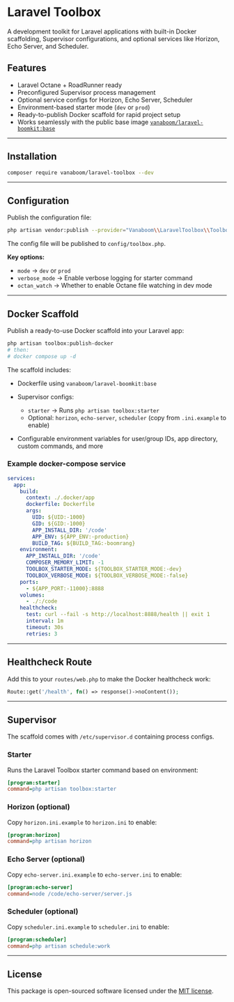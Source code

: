 # Laravel Toolbox

A development toolkit for Laravel applications with built-in Docker scaffolding, Supervisor configurations, and optional services like Horizon, Echo Server, and Scheduler.

## Features

* Laravel Octane + RoadRunner ready
* Preconfigured Supervisor process management
* Optional service configs for Horizon, Echo Server, Scheduler
* Environment-based starter mode (`dev` or `prod`)
* Ready-to-publish Docker scaffold for rapid project setup
* Works seamlessly with the public base image [`vanaboom/laravel-boomkit:base`](https://hub.docker.com/r/vanaboom/laravel-boomkit)

---

## Installation

```bash
composer require vanaboom/laravel-toolbox --dev
```

---

## Configuration

Publish the configuration file:

```bash
php artisan vendor:publish --provider="Vanaboom\\LaravelToolbox\\ToolboxServiceProvider" --tag="config"
```

The config file will be published to `config/toolbox.php`.

**Key options:**

* `mode` → `dev` or `prod`
* `verbose_mode` → Enable verbose logging for starter command
* `octan_watch` → Whether to enable Octane file watching in dev mode

---

## Docker Scaffold

Publish a ready-to-use Docker scaffold into your Laravel app:

```bash
php artisan toolbox:publish-docker
# then:
# docker compose up -d
```

The scaffold includes:

* Dockerfile using `vanaboom/laravel-boomkit:base`
* Supervisor configs:

    * `starter` → Runs `php artisan toolbox:starter`
    * Optional: `horizon`, `echo-server`, `scheduler` (copy from `.ini.example` to enable)
* Configurable environment variables for user/group IDs, app directory, custom commands, and more

### Example docker-compose service

```yaml
services:
  app:
    build:
      context: ./.docker/app
      dockerfile: Dockerfile
      args:
        UID: ${UID:-1000}
        GID: ${GID:-1000}
        APP_INSTALL_DIR: '/code'
        APP_ENV: ${APP_ENV:-production}
        BUILD_TAG: ${BUILD_TAG:-boomrang}
    environment:
      APP_INSTALL_DIR: '/code'
      COMPOSER_MEMORY_LIMIT: -1
      TOOLBOX_STARTER_MODE: ${TOOLBOX_STARTER_MODE:-dev}
      TOOLBOX_VERBOSE_MODE: ${TOOLBOX_VERBOSE_MODE:-false}
    ports:
      - ${APP_PORT:-11000}:8888
    volumes:
      - ./:/code
    healthcheck:
      test: curl --fail -s http://localhost:8888/health || exit 1
      interval: 1m
      timeout: 30s
      retries: 3
```

---

## Healthcheck Route

Add this to your `routes/web.php` to make the Docker healthcheck work:

```php
Route::get('/health', fn() => response()->noContent());
```

---

## Supervisor

The scaffold comes with `/etc/supervisor.d` containing process configs.

### Starter

Runs the Laravel Toolbox starter command based on environment:

```ini
[program:starter]
command=php artisan toolbox:starter
```

### Horizon (optional)

Copy `horizon.ini.example` to `horizon.ini` to enable:

```ini
[program:horizon]
command=php artisan horizon
```

### Echo Server (optional)

Copy `echo-server.ini.example` to `echo-server.ini` to enable:

```ini
[program:echo-server]
command=node /code/echo-server/server.js
```

### Scheduler (optional)

Copy `scheduler.ini.example` to `scheduler.ini` to enable:

```ini
[program:scheduler]
command=php artisan schedule:work
```

---

## License

This package is open-sourced software licensed under the [MIT license](LICENSE).
